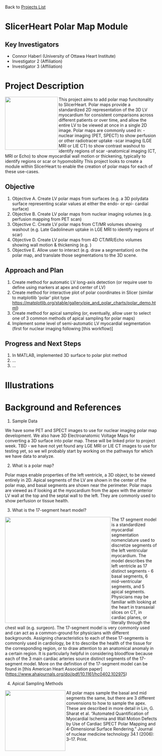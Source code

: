 Back to [Projects List](../../README.md#ProjectsList)

# SlicerHeart Polar Map Module

## Key Investigators

- Connor Haberl (University of Ottawa Heart Institute)
- Investigator 2 (Affiliation)
- Investigator 3 (Affiliation)

# Project Description

<!-- Add a short paragraph describing the project. -->

<a href="url"><img src="https://user-images.githubusercontent.com/3187316/175366354-3aa45998-4a91-4d05-a3e4-f30ad784140f.png" align="left" width="175" ></a>

This project aims to add polar map funcitonality to SlicerHeart. Polar maps provide a standardized 2D representation of the 3D LV myocardium for consistent comparisons across different patients or over time, and allow the entire LV to be viewed at once in a single 2D image. 
Polar maps are commonly used in:
-nuclear imaging (PET, SPECT) to show perfusion or other radiotracer uptake
-scar imaging (LGE MRI or LIE CT) to show contrast washout to identify regions of scar
-anatomical imaging (CT, MRI or Echo) to show myocardial wall motion or thickening, typically to identify regions or scar or hypomobility
This project looks to create a module within SlicerHeart to enable the creation of polar maps for each of these use-cases.

## Objective

<!-- Describe here WHAT you would like to achieve (what you will have as end result). -->

1. Objective A. Create LV polar maps from surfaces (e.g. a 3D polydata surface representing scalar values at either the endo- or epi- cardial surface)
1. Objective B. Create LV polar maps from nuclear imaging volumes (e.g. perfusion mapping from PET scan)
1. Objective C. Create LV polar maps from CT/MR volumes showing washout (e.g. Late Gadolineum uptake in LGE MRI to identify regions of scar)
1. Objective D. Create LV polar maps from 4D CT/MR/Echo volumes showing wall motion & thickening (e.g. )
1. Objective E. Allow user to interact (e.g. draw a segmentation) on the polar map, and translate those segmentations to the 3D scene.

## Approach and Plan

<!-- Describe here HOW you would like to achieve the objectives stated above. -->

1. Create method for automatic LV long-axis detection (or require user to define using markers at apex and center of LV)
1. Create method for interactive plot of polar coordinates in Slicer (similar to matplotlib 'polar' plot type https://matplotlib.org/stable/gallery/pie_and_polar_charts/polar_demo.html)
1. Create method for apical sampling (or, eventually, allow user to select one of 3 common methods of apical sampling for polar maps)
1. Implement some level of semi-automatic LV myocardial segmentation (first for nuclear imaging following [this workflow)]

## Progress and Next Steps

<!-- Update this section as you make progress, describing of what you have ACTUALLY DONE. If there are specific steps that you could not complete then you can describe them here, too. -->

1. In MATLAB, implemented 3D surface to polar plot method
1. ...
1. ...

# Illustrations

<!-- Add pictures and links to videos that demonstrate what has been accomplished.
![Description of picture](Example2.jpg)
![Some more images](Example2.jpg)
-->

# Background and References

<!-- If you developed any software, include link to the source code repository. If possible, also add links to sample data, and to any relevant publications. -->
1. Sample Data

We have some PET and SPECT images to use for nuclear imaging polar map development. We also have 3D Electroanatomic Voltage Maps for converting a 3D surface into polar map. These will be linked prior to project week.
TBD - we have not yet found any LGE MRI or LIE CT images to use for testing yet, so we wll probably start by working on the pathways for which we have data to analyze.

2. What is a polar map?

Polar maps enable properties of the left ventricle, a 3D object, to be viewed entirely in 2D. Apical segments of the LV are shown in the center of the polar map, and basal segments are shown near the perimeter.
Polar maps are viewed as if looking at the myocardium from the apex with the anterior LV wall at the top and the septal wall to the left. They are commonly used to show perfusion or tissue health.

3. What is the 17-segment heart model?

<a href="url"><img src="https://user-images.githubusercontent.com/3187316/175365939-23ce1a55-1090-4d2e-af80-8185df7b62cc.png" align="left" width="350" ></a>
The 17 segment model is a standardized myocardial segmentation nomenclature used to discretize segments of the left ventricular myocardium. The model describes the left ventricle as 17 distinct segments - 6 basal segments, 6 mid-ventricular segments, and 5 apical segments.
Physicians may be familiar with looking at the heart in transaxial slices on CT, in cardiac planes, or literally through the chest wall (e.g. surgeon). The 17-segment model is very commonly used and can act as a common-ground for physicians with different backgrounds.
Assigning characteristics to each of these 17-segments is commonly used in cardiology, be it to describe the health of the tissue for the corresponding region, or to draw attention to an anatomical anomaly in a certain region. It is particularly helpful in considering bloodflow because each of the 3 main cardiac arteries source distinct segments of the 17-segment model.
More on the definition of the 17-segment model can be found in [this American Heart Association paper] (https://www.ahajournals.org/doi/pdf/10.1161/hc0402.102975)

4. Apical Sampling Methods

<a href="url"><img src="https://user-images.githubusercontent.com/3187316/175435343-31295965-07f2-411d-ac08-f2302581ab9b.PNG" align="left" width="200" ></a>

All polar maps sample the basal and mid segments the same, but there are 3 different convensions to how to sample the apex. These are described in more detail in 
  Lin, G. Sharat et al. “Automated Quantification of Myocardial Ischemia and Wall Motion Defects by Use of Cardiac SPECT Polar Mapping and 4-Dimensional Surface Rendering.” Journal of nuclear medicine technology 34.1 (2006): 3–17. Print.
